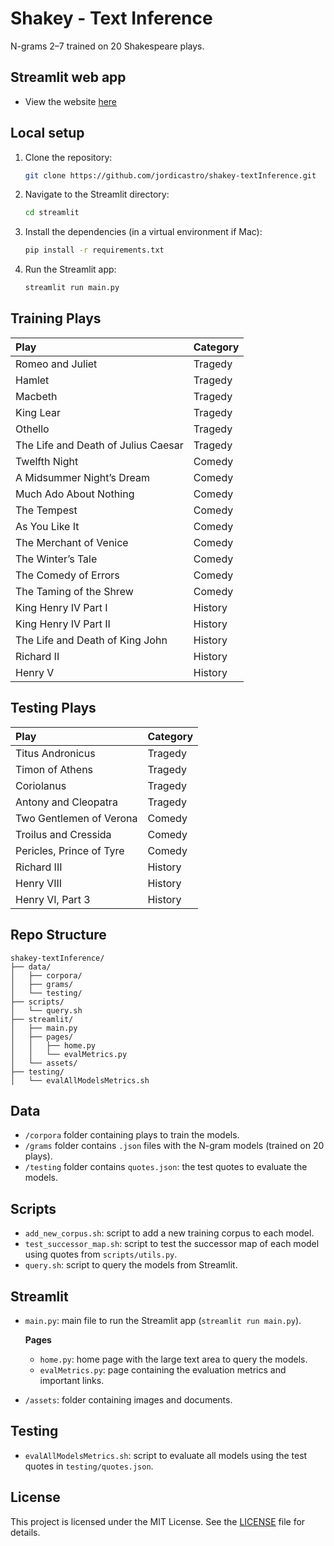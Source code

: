 # Shakey - Text Inference

N-grams 2–7 trained on 20 Shakespeare plays.

## Streamlit web app
- View the website [here](https://shakey.streamlit.app/)

## Local setup

1. Clone the repository:
   ```bash
   git clone https://github.com/jordicastro/shakey-textInference.git
   ```
2. Navigate to the Streamlit directory:
   ```bash
   cd streamlit
   ```
3. Install the dependencies (in a virtual environment if Mac):
   ```bash
   pip install -r requirements.txt
   ```
4. Run the Streamlit app:
   ```bash
   streamlit run main.py
   ```

## Training Plays

| Play | Category |
| :--- | :------- |
| Romeo and Juliet | Tragedy |
| Hamlet | Tragedy |
| Macbeth | Tragedy |
| King Lear | Tragedy |
| Othello | Tragedy |
| The Life and Death of Julius Caesar | Tragedy |
| Twelfth Night | Comedy |
| A Midsummer Night’s Dream | Comedy |
| Much Ado About Nothing | Comedy |
| The Tempest | Comedy |
| As You Like It | Comedy |
| The Merchant of Venice | Comedy |
| The Winter’s Tale | Comedy |
| The Comedy of Errors | Comedy |
| The Taming of the Shrew | Comedy |
| King Henry IV Part I | History |
| King Henry IV Part II | History |
| The Life and Death of King John | History |
| Richard II | History |
| Henry V | History |

## Testing Plays

| Play | Category |
| :--- | :------- |
| Titus Andronicus | Tragedy |
| Timon of Athens | Tragedy |
| Coriolanus | Tragedy |
| Antony and Cleopatra | Tragedy |
| Two Gentlemen of Verona | Comedy |
| Troilus and Cressida | Comedy |
| Pericles, Prince of Tyre | Comedy |
| Richard III | History |
| Henry VIII | History |
| Henry VI, Part 3 | History |

## Repo Structure

```
shakey-textInference/
├── data/
│   ├── corpora/
│   ├── grams/
│   └── testing/
├── scripts/
│   └── query.sh
├── streamlit/
│   ├── main.py
│   ├── pages/
│   │   ├── home.py
│   │   └── evalMetrics.py
│   └── assets/
├── testing/
│   └── evalAllModelsMetrics.sh
```

## Data
- `/corpora` folder containing plays to train the models.
- `/grams` folder contains `.json` files with the N-gram models (trained on 20 plays).
- `/testing` folder contains `quotes.json`: the test quotes to evaluate the models.

## Scripts
- `add_new_corpus.sh`: script to add a new training corpus to each model.
- `test_successor_map.sh`: script to test the successor map of each model using quotes from `scripts/utils.py`.
- `query.sh`: script to query the models from Streamlit.

## Streamlit
- `main.py`: main file to run the Streamlit app (`streamlit run main.py`).

  **Pages**
  - `home.py`: home page with the large text area to query the models.
  - `evalMetrics.py`: page containing the evaluation metrics and important links.
- `/assets`: folder containing images and documents.

## Testing
- `evalAllModelsMetrics.sh`: script to evaluate all models using the test quotes in `testing/quotes.json`.

## License
This project is licensed under the MIT License. See the [LICENSE](LICENSE) file for details.
